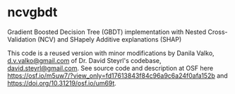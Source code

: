 # ncvgbdt
Gradient Boosted Decision Tree (GBDT) implementation with Nested Cross-Validation (NCV) and SHapely Additive explanations (SHAP)

This code is a reused version with minor modifications by Danila Valko, d.v.valko@gmail.com of Dr. David Steyrl's codebase, david.steyrl@gmail.com.
See source code and description at OSF here https://osf.io/m5uw7/?view_only=fd17613843f84c96a9c6a24f0afa152b and https://doi.org/10.31219/osf.io/um69t.
